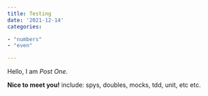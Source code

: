```yaml
---
title: Testing
date: '2021-12-14'
categories:

- "numbers"
- "even"

---
```


Hello, I am _Post One._

**Nice to meet you!**
include: spys, doubles, mocks, tdd, unit, etc etc.